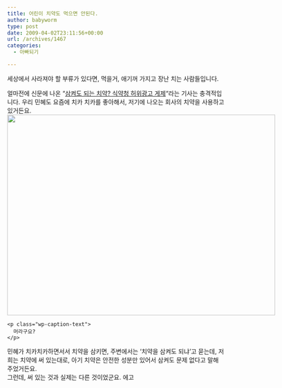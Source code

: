 ```yaml
---
title: 어린이 치약도 먹으면 안된다.
author: babyworm
type: post
date: 2009-04-02T23:11:56+00:00
url: /archives/1467
categories:
  - 아빠되기

---
```

세상에서 사라져야 할 부류가 있다면, 먹을거, 애기꺼 가지고 장난 치는 사람들입니다. 

<div>
</div>

<div>
  얼마전에 신문에 나온 &#8220;<a href="http://media.daum.net/economic/consumer/view.html?cateid=100014&newsid=20090402141704005&p=moneytoday" target="_blank" title="[http://media.daum.net/economic/consumer/view.html?cateid=100014&newsid=20090402141704005&p=moneytoday]로 이동합니다.">삼켜도 되는 치약? 식약청 허위광고 게제</a>&#8220;라는 기사는 충격적입니다. 우리 민혜도 요즘에 치카 치카를 좋아해서, 저기에 나오는 회사의 치약을 사용하고 있거든요.
</div>

<div>
  <div style="width: 630px" class="wp-caption aligncenter">
    <img loading="lazy" decoding="async" src="https://i0.wp.com/babyworm.net/wordpress/wp-content/uploads/1/cfile23.uf.1968101649D5476134DEFE.jpg?resize=620%2C465" width="620" height="465" alt="" filename="cfile23.uf.1968101649D5476134DEFE.jpg" filemime="" data-recalc-dims="1" />
    
    <p class="wp-caption-text">
      머라구요?
    </p>
  </div>
</div>

<div>
  민혜가 치카치카하면서서 치약을 삼키면, 주변에서는 &#8216;치약을 삼켜도 되냐&#8217;고 묻는데, 저희는 치약에 써 있는대로, 아기 치약은 안전한 성분만 있어서 삼켜도 문제 없다고 말해 주었거든요.
</div>

<div>
</div>

<div>
  그런데, 써 있는 것과 실제는 다른 것이었군요. 에고
</div>

<div>
</div>

<div>
</div>